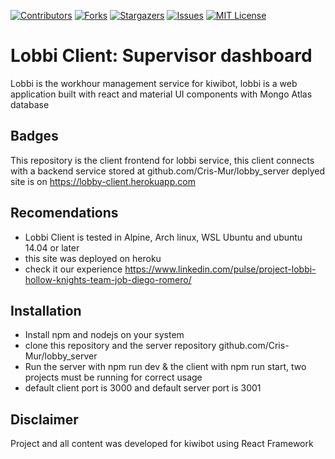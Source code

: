 [![Contributors][contributors-shield]][contributors-url]
[![Forks][forks-shield]][forks-url]
[![Stargazers][stars-shield]][stars-url]
[![Issues][issues-shield]][issues-url]
[![MIT License][license-shield]][license-url]

# Lobbi Client: Supervisor dashboard

Lobbi is the workhour management service for kiwibot, lobbi is a web application built with react and material UI components with Mongo Atlas database

## Badges

This repository is the client frontend for lobbi service, this client connects with a backend service stored at github.com/Cris-Mur/lobby_server deplyed site is on https://lobby-client.herokuapp.com

## Recomendations

* Lobbi Client is tested in Alpine, Arch linux, WSL Ubuntu and ubuntu 14.04 or later
* this site was deployed on heroku
* check it our experience https://www.linkedin.com/pulse/project-lobbi-hollow-knights-team-job-diego-romero/

## Installation

* Install npm and nodejs on your system
* clone this repository and the server repository github.com/Cris-Mur/lobby_server
* Run the server with npm run dev & the client with npm run start, two projects must be running for correct usage
* default client port is 3000 and default server port is 3001

## Disclaimer
Project and all content was developed for kiwibot using React Framework

[contributors-shield]: https://img.shields.io/github/contributors/Cris-Mur/lobby_client?style=flat-square
[contributors-url]: https://github.com/Cris-Mur/lobby_client/graphs/contributors
[forks-shield]: https://img.shields.io/github/forks/Cris-Mur/lobby_client.svg?style=flat-square
[forks-url]: https://github.com/Cris-Mur/lobby_client/network/members
[stars-shield]: https://img.shields.io/github/stars/Cris-Mur/lobby_client.svg?style=flat-square
[stars-url]: https://github.com/Cris-Mur/lobby_client/stargazers
[issues-shield]: https://img.shields.io/github/issues/Cris-Mur/lobby_client?style=flat-square
[issues-url]: https://github.com/Cris-Mur/lobby_client/issues
[license-shield]: https://img.shields.io/github/license/Cris-Mur/lobby_client?style=flat-square
[license-url]: https://github.com/Cris-Mur/lobby_client/blob/master/LICENCE.txt
[linkedin-shield]: https://img.shields.io/badge/-LinkedIn-black.svg?style=flat-square&logo=linkedin&colorB=555
[linkedin-url]: https://linkedin.com/in/diego-devloup
